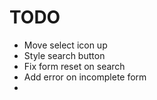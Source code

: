 # TODO
- Move select icon up
- Style search button
- Fix form reset on search
- Add error on incomplete form
- 
